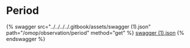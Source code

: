 # Period

{% swagger src="../../../../.gitbook/assets/swagger (1).json" path="/omop/observation/period" method="get" %}
[swagger (1).json](<../../../../.gitbook/assets/swagger (1).json>)
{% endswagger %}
